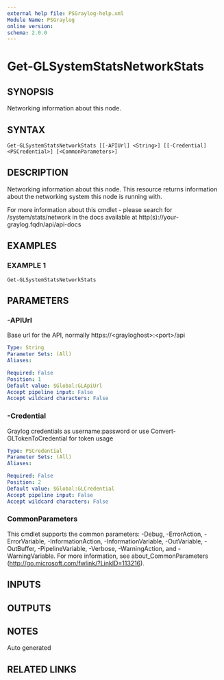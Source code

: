 ```yaml
---
external help file: PSGraylog-help.xml
Module Name: PSGraylog
online version:
schema: 2.0.0
---
```


# Get-GLSystemStatsNetworkStats

## SYNOPSIS
Networking information about this node.

## SYNTAX

```
Get-GLSystemStatsNetworkStats [[-APIUrl] <String>] [[-Credential] <PSCredential>] [<CommonParameters>]
```

## DESCRIPTION
Networking information about this node.
This resource returns information about the networking system this node is running with.

For more information about this cmdlet - please search for /system/stats/network in the docs available at http(s)://your-graylog.fqdn/api/api-docs

## EXAMPLES

### EXAMPLE 1
```
Get-GLSystemStatsNetworkStats
```

## PARAMETERS

### -APIUrl
Base url for the API, normally https://\<grayloghost\>:\<port\>/api

```yaml
Type: String
Parameter Sets: (All)
Aliases:

Required: False
Position: 1
Default value: $Global:GLApiUrl
Accept pipeline input: False
Accept wildcard characters: False
```

### -Credential
Graylog credentials as username:password or use Convert-GLTokenToCredential for token usage

```yaml
Type: PSCredential
Parameter Sets: (All)
Aliases:

Required: False
Position: 2
Default value: $Global:GLCredential
Accept pipeline input: False
Accept wildcard characters: False
```

### CommonParameters
This cmdlet supports the common parameters: -Debug, -ErrorAction, -ErrorVariable, -InformationAction, -InformationVariable, -OutVariable, -OutBuffer, -PipelineVariable, -Verbose, -WarningAction, and -WarningVariable.
For more information, see about_CommonParameters (http://go.microsoft.com/fwlink/?LinkID=113216).

## INPUTS

## OUTPUTS

## NOTES
Auto generated

## RELATED LINKS

